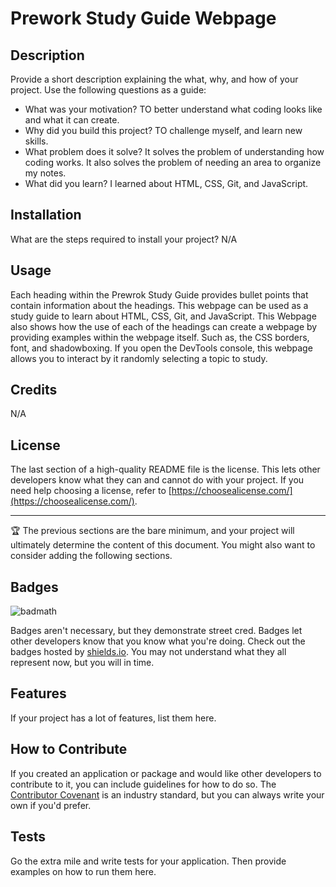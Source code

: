 # Prework Study Guide Webpage

## Description

Provide a short description explaining the what, why, and how of your project. Use the following questions as a guide:

- What was your motivation? TO better understand what coding looks like and what it can create.
- Why did you build this project? TO challenge myself, and learn new skills.
- What problem does it solve? It solves the problem of understanding how coding works. It also solves the problem of needing an area to organize my notes.
- What did you learn? I learned about HTML, CSS, Git, and JavaScript.

## Installation

What are the steps required to install your project? N/A

## Usage

Each heading within the Prewrok Study Guide provides bullet points that contain information about the headings. This webpage can be used as a study guide to learn about HTML, CSS, Git, and JavaScript. This Webpage also shows how the use of each of the headings can create a webpage by providing examples within the webpage itself. Such as, the CSS borders, font, and shadowboxing. If you open the DevTools console, this webpage allows you to interact by it randomly selecting a topic to study.

## Credits

N/A

## License

The last section of a high-quality README file is the license. This lets other developers know what they can and cannot do with your project. If you need help choosing a license, refer to [https://choosealicense.com/](https://choosealicense.com/).

---

🏆 The previous sections are the bare minimum, and your project will ultimately determine the content of this document. You might also want to consider adding the following sections.

## Badges

![badmath](https://img.shields.io/github/languages/top/nielsenjared/badmath)

Badges aren't necessary, but they demonstrate street cred. Badges let other developers know that you know what you're doing. Check out the badges hosted by [shields.io](https://shields.io/). You may not understand what they all represent now, but you will in time.

## Features

If your project has a lot of features, list them here.

## How to Contribute

If you created an application or package and would like other developers to contribute to it, you can include guidelines for how to do so. The [Contributor Covenant](https://www.contributor-covenant.org/) is an industry standard, but you can always write your own if you'd prefer.

## Tests

Go the extra mile and write tests for your application. Then provide examples on how to run them here.

